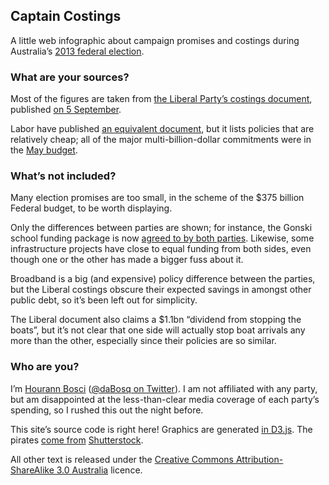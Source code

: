 ## Captain Costings

A little web infographic about campaign promises and costings during Australia&#8217;s [2013 federal election](http://en.wikipedia.org/wiki/Australian_federal_election,_2013).

### What are your sources?

Most of the figures are taken from [the Liberal Party&#8217;s costings document](http://lpaweb-static.s3.amazonaws.com/2013%2009%2005%20TABLE.pdf), published [on 5 September](http://www.liberal.org.au/latest-news/2013/09/05/final-update-federal-coalition-election-policy-commitments).

Labor have published [an equivalent document](http://d3n8a8pro7vhmx.cloudfront.net/australianlaborparty/pages/1746/attachments/original/1378268006/2013_ALP_measures_list.pdf?1378268006), but it lists policies that are relatively cheap; all of the major multi-billion-dollar commitments were in the [May budget](http://www.budget.gov.au).

### What&#8217;s not included?

Many election promises are too small, in the scheme of the $375 billion Federal budget, to be worth displaying.

Only the differences between parties are shown; for instance, the Gonski school funding package is now [agreed to by both parties](http://www.theguardian.com/world/2013/aug/02/tony-abbott-embraces-gonski-schools). Likewise, some infrastructure projects have close to equal funding from both sides, even though one or the other has made a bigger fuss about it.

Broadband is a big (and expensive) policy difference between the parties, but the Liberal costings obscure their expected savings in amongst other public debt, so it&#8217;s been left out for simplicity.

The Liberal document also claims a $1.1bn &#8220;dividend from stopping the boats&#8221;, but it&#8217;s not clear that one side will actually stop boat arrivals any more than the other, especially since their policies are so similar.

### Who are you?

I&#8217;m [Hourann Bosci](http://hourann.com) ([@daBosq on Twitter](http://twitter.com/daBosq)). I am not affiliated with any party, but am disappointed at the less-than-clear media coverage of each party&#8217;s spending, so I rushed this out the night before.

This site&#8217;s source code is right here! Graphics are generated [in D3.js](http://d3js.org/). The pirates [come <a href="http://www.shutterstock.com/pic-86860939/stock-vector-pure-series-hand-drawn-pirate-icon-set.html">from](http://www.shutterstock.com/pic-96796096/stock-vector-cartoon-pirate.html) [Shutterstock](http://www.shutterstock.com/pic-86860960/stock-vector-pure-series-hand-drawn-pirate-icon-set.html).

All other text is released under the [Creative Commons Attribution-ShareAlike 3.0 Australia](http://creativecommons.org/licenses/by-sa/3.0/au/) licence.
